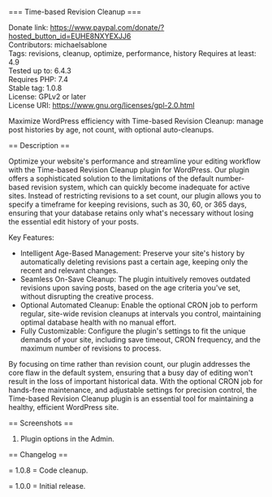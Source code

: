 === Time-based Revision Cleanup ===

Donate link: https://www.paypal.com/donate/?hosted_button_id=EUHE8NXYEXJJ6  
Contributors: michaelsablone  
Tags: revisions, cleanup, optimize, performance, history
Requires at least: 4.9  
Tested up to: 6.4.3  
Requires PHP: 7.4  
Stable tag: 1.0.8  
License: GPLv2 or later  
License URI: https://www.gnu.org/licenses/gpl-2.0.html

Maximize WordPress efficiency with Time-based Revision Cleanup: manage post histories by age, not count, with optional auto-cleanups.

== Description ==

Optimize your website's performance and streamline your editing workflow with the Time-based Revision Cleanup plugin for WordPress. Our plugin offers a sophisticated solution to the limitations of the default number-based revision system, which can quickly become inadequate for active sites. Instead of restricting revisions to a set count, our plugin allows you to specify a timeframe for keeping revisions, such as 30, 60, or 365 days, ensuring that your database retains only what's necessary without losing the essential edit history of your posts.

Key Features:

* Intelligent Age-Based Management: Preserve your site's history by automatically deleting revisions past a certain age, keeping only the recent and relevant changes.
* Seamless On-Save Cleanup: The plugin intuitively removes outdated revisions upon saving posts, based on the age criteria you've set, without disrupting the creative process.
* Optional Automated Cleanup: Enable the optional CRON job to perform regular, site-wide revision cleanups at intervals you control, maintaining optimal database health with no manual effort.
* Fully Customizable: Configure the plugin's settings to fit the unique demands of your site, including save timeout, CRON frequency, and the maximum number of revisions to process.

By focusing on time rather than revision count, our plugin addresses the core flaw in the default system, ensuring that a busy day of editing won't result in the loss of important historical data. With the optional CRON job for hands-free maintenance, and adjustable settings for precision control, the Time-based Revision Cleanup plugin is an essential tool for maintaining a healthy, efficient WordPress site.

== Screenshots ==

1. Plugin options in the Admin.

== Changelog ==

= 1.0.8 =
Code cleanup.

= 1.0.0 =
Initial release.
